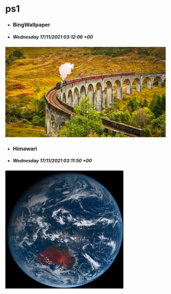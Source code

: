# ps1

- ### BingWallpaper
- ##### Wednesday 17/11/2021 03:12:06 +00
<img src="BingWallpaper/latest.jpg" width="700" height="auto" title="👉  BingWallpaper  👈">


- ### Himawari 
- ##### Wednesday 17/11/2021 03:11:50 +00
<img src="Himawari/latest.jpg" width="auto" height="371" title="👉  Himawari  👈">






